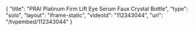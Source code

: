 {
    "title": "PRAI Platinum Firm   Lift Eye Serum Faux Crystal Bottle",
    "type": "solo",
    "layout": "iframe-static",
    "videoId": "112343044",
    "url": "\/tvpembed\/112343044"
}